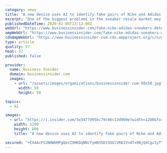 ```yaml
---
category: news
title: "A new device uses AI to identify fake pairs of Nike and Adidas sneakers in seconds. Here's how the authentication technology works."
excerpt: "One of the biggest problems in the sneaker resale market may now be more manageable. Here's a new technology that uses AI to fight counterfeits."
publishedDateTime: 2020-02-05T13:12:00Z
webUrl: "https://www.businessinsider.com/fake-nike-adidas-sneakers-detected-ai-device-2020-2"
ampWebUrl: "https://www.businessinsider.com/fake-nike-adidas-sneakers-detected-ai-device-2020-2?amp"
cdnAmpWebUrl: "https://www-businessinsider-com.cdn.ampproject.org/c/s/www.businessinsider.com/fake-nike-adidas-sneakers-detected-ai-device-2020-2?amp"
type: article
quality: 57
heat: 57
published: false

provider:
  name: Business Insider
  domain: businessinsider.com
  images:
    - url: "/assets/images/organizations/businessinsider.com-50x50.jpg"
      width: 50
      height: 50

topics:
  - AI

images:
  - url: "https://i.insider.com/5e3477d95bc79c46c13d960e?width=1200&format=jpeg"
    width: 1200
    height: 600
    title: "A new device uses AI to identify fake pairs of Nike and Adidas sneakers in seconds. Here's how the authentication technology works."

secured: "+EX4AcFS2NHWbMPgQezZ9HKDqNNzfymN35D1SOGlVRA1Vn4Tx0BjQdCgzIyTYIEPTCJJhbYXhTdyeHL3aVF34UaoyAEoOouErSQ8Rsx79QeAoGVsCfMNPplLwb8Qk9uTnxIElu6lkLMraWeY/GCOsnOo5DnrdLH4mhhR7xmv46/ea7siz/sscsgcQzLKpKLmWYCOMxsU2ZUss/6mS6cCj/jPX+mtE+Kxbt5lXf4EeO4DXg7opMIbaJi8lADsemHKnMvKyDqMJPnZGiSh2HutE5hI9vheysSpRLDCnkuV/n1KWDYN1CQgaT4LqfxPXSNDdQFdhrH0mDrHuQueESUkYad/WA33EaruHgfqMRZifQFxW/XUP70TjIwYysSGP362xq6VztMvlBp0YUUlF6fzQw3bwEHwtzGATw0iqyeQyKF554eu2lcZ5NSsKgyzF6U1kpxXOy7Npo8dh6cIbwuxs/84P7D6aInvEQEzpHNxuc8=;ElfP/+bKJ+UMmoESz7m34w=="
---
```


